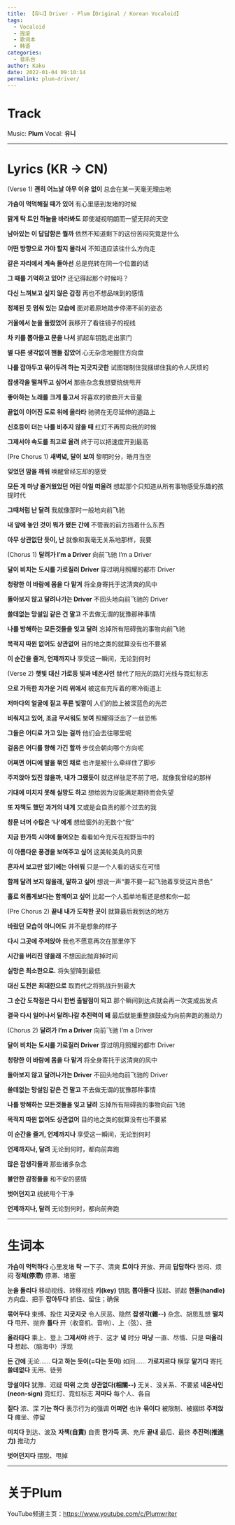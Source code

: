 ```yaml
---
title: 【유니】Driver - Plum【Original / Korean Vocaloid】
tags:
  - Vocaloid
  - 摇滚
  - 歌词本
  - 韩语
categories:
  - 音乐台
author: Kaku
date: 2022-01-04 09:10:14
permalink: plum-driver/
---
```


# Track

<lite-youtube videoid="XUWaZKj8Gv8"></lite-youtube>

Music: **Plum**
Vocal: **유니**

<!--more-->

---

# Lyrics (KR → CN)

(Verse 1)
**괜히 어느날 아무 이유 없이**
总会在某一天毫无理由地

**가슴이 먹먹해질 때가 있어**
有心里感到发堵的时候

**맑게 탁 트인 하늘을 바라봐도**
即使凝视明朗而一望无际的天空

**남아있는 이 답답함은 뭘까**
依然不知道剩下的这份苦闷究竟是什么

**어떤 방향으로 가야 할지 몰라서**
不知道应该往什么方向走

**같은 자리에서 계속 돌아선**
总是兜转在同一个位置的话

**그 때를 기억하고 있어?**
还记得起那个时候吗？

**다신 느껴보고 싶지 않은 감정**
再也不想品味到的感情

**정체된 듯 멈춰 있는 모습에**
面对着原地踏步停滞不前的姿态

**거울에서 눈을 돌렸었어**
我移开了看往镜子的视线

**차 키를 뽑아들고 문을 나서**
抓起车钥匙走出家门

**별 다른 생각없이 핸들 잡았어**
心无杂念地握住方向盘

**나를 잡아두고 묶어두려 하는 지긋지긋한**
试图钳制住我捆绑住我的令人厌烦的

**잡생각을 떨쳐두고 싶어서**
那些杂念我想要统统甩开

**좋아하는 노래를 크게 틀고서**
将喜欢的歌曲开大音量

**끝없이 이어진 도로 위에 올라타**
驰骋在无尽延伸的道路上

**신호등이 더는 나를 비추지 않을 때**
红灯不再照向我的时候

**그제서야 속도를 최고로 올려**
终于可以把速度开到最高

(Pre Chorus 1)
**새벽녘, 달이 보여**
黎明时分，皓月当空

**잊었던 맘을 깨워**
唤醒曾经忘却的感受

**모든 게 마냥 즐거웠었던 어린 아일 떠올려**
想起那个只知道从所有事物感受乐趣的孩提时代

**그때처럼 난 달려**
我就像那时一般地向前飞驰

**내 앞에 놓인 것이 뭐가 됐든 간에**
不管我的前方挡着什么东西

**아무 상관없단 듯이, 난**
就像和我毫无关系地那样，我要

(Chorus 1)
**달려가 I’m a Driver**
向前飞驰 I’m a Driver

**달이 비치는 도시를 가로질러 Driver**
穿过明月照耀的都市 Driver

**청량한 이 바람에 몸을 다 맡겨**
将全身寄托于这清爽的风中

**돌아보지 않고 달려나가는 Driver**
不回头地向前飞驰的 Driver

**쓸데없는 망설임 같은 건 말고**
不去做无谓的犹豫那种事情

**나를 방해하는 모든것들을 잊고 달려**
忘掉所有阻碍我的事物向前飞驰

**목적지 따윈 없어도 상관없어**
目的地之类的就算没有也不要紧

**이 순간을 즐겨, 언제까지나**
享受这一瞬间，无论到何时

(Verse 2)
**햇빛 대신 가로등 빛과 네온사인**
替代了阳光的路灯光线与霓虹标志

**으로 가득한 차가운 거리 위에서**
被这些充斥着的寒冷街道上

**저마다의 얼굴에 짙고 푸른 빛깔이**
人们的脸上被深蓝色的光芒

**비춰지고 있어, 조금 무서워도 보여**
照耀得泛出了一丝恐怖

**그들은 어디로 가고 있는 걸까**
他们会去往哪里呢

**걸음은 어디를 향해 가긴 할까**
步伐会朝向哪个方向呢

**어쩌면 어디에 발을 묶인 채로**
也许是被什么牵绊住了脚步

**주저앉아 있진 않을까, 내가 그랬듯이**
就这样驻足不前了吧，就像我曾经的那样

**기대에 미치지 못해 실망도 하고**
想给因为没能满足期待而会失望

**또 자책도 했던 과거의 내게**
又或是会自责的那个过去的我

**창문 너머 수많은 ‘나’에게**
想给窗外的无数个“我”

**지금 한가득 시야에 들어오는**
看看如今充斥在视野当中的

**이 아름다운 풍경을 보여주고 싶어**
这美轮美奂的风景

**혼자서 보고만 있기에는 아쉬워**
只是一个人看的话实在可惜

**함께 달려 보지 않을래, 말하고 싶어**
想说一声“要不要一起飞驰着享受这片景色”

**홀로 외롭게보다는 함께이고 싶어**
比起一个人孤单地看还是想和你一起

(Pre Chorus 2)
**끝내 내가 도착한 곳이**
就算最后我到达的地方

**바랐던 모습이 아니어도**
并不是想象的样子

**다시 그곳에 주저앉아**
我也不愿意再次在那里停下

**시간을 버리진 않을래**
不想因此抛弃掉时间

**실망은 최소한으로.**
将失望降到最低

**대신 도전은 최대한으로**
取而代之将挑战升到最大

**그 순간 도착점은 다시 한번 출발점이 되고**
那个瞬间到达点就会再一次变成出发点

**결국 다시 일어나서 달려나갈 추진력이 돼**
最后就能重整旗鼓成为向前奔跑的推动力

(Chorus 2)
**달려가 I’m a Driver**
向前飞驰 I’m a Driver

**달이 비치는 도시를 가로질러 Driver**
穿过明月照耀的都市 Driver

**청량한 이 바람에 몸을 다 맡겨**
将全身寄托于这清爽的风中

**돌아보지 않고 달려나가는 Driver**
不回头地向前飞驰的 Driver

**쓸데없는 망설임 같은 건 말고**
不去做无谓的犹豫那种事情

**나를 방해하는 모든것들을 잊고 달려**
忘掉所有阻碍我的事物向前飞驰

**목적지 따윈 없어도 상관없어**
目的地之类的就算没有也不要紧

**이 순간을 즐겨, 언제까지나**
享受这一瞬间，无论到何时

**언제까지나, 달려**
无论到何时，都向前奔跑

**많은 잡생각들과**
那些诸多杂念

**불안한 감정들을**
和不安的感情

**벗어던지고**
统统甩个干净

**언제까지나, 달려**
无论到何时，都向前奔跑

---

# 生词本

**가슴이 먹먹하다** 心里发堵
**탁** 一下子、清爽
**트이다** 开放、开阔
**답답하다** 苦闷、烦闷
**정체(停滯)** 停滞、堵塞

**눈을 돌리다** 移动视线、转移视线
**키(key)** 钥匙
**뽑아들다** 拔起、抓起
**핸들(handle)** 方向盘、把手
**잡아두다** 抓住、留住；确保

**묶어두다** 束缚、拴住
**지긋지긋** 令人厌恶、隐然
**잡생각(雜--)** 杂念、胡思乱想
**떨치다** 甩开、抛弃
**틀다** 开（收音机、音响）、上（弦）、扭

**올라타다** 乘上、登上
**그제서야** 终于、这才
**녘** 时分
**마냥** 一直、尽情、只是
**떠올리다** 想起、（脑海中）浮现

**든 간에** 无论……
**다고 하는 듯이(=다는 듯이)** 如同……
**가로지르다** 横穿
**맡기다** 寄托
**쓸데없다** 无用、徒劳

**망설이다** 犹豫、迟疑
**따위** 之类
**상관없다(相關--)** 无关、没关系、不要紧
**네온사인(neon-sign)** 霓虹灯、霓虹标志
**저마다** 每个人、各自

**짙다** 浓、深
**기는 하다** 表示行为的强调
**어쩌면** 也许
**묶이다** 被限制、被捆绑
**주저앉다** 瘫坐、停留

**미치다** 到达、波及
**자책(自責)** 自责
**한가득** 满、充斥
**끝내** 最后、最终
**추진력(推進力)** 推动力

**벗어던지다** 摆脱、甩掉

---

# 关于Plum

YouTube频道主页：https://www.youtube.com/c/Plumwriter
